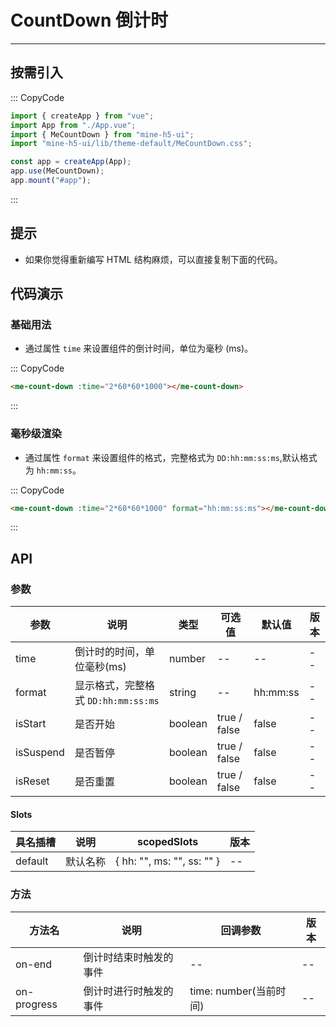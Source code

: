 # CountDown 倒计时

---

## 按需引入

::: CopyCode

```JavaScript
import { createApp } from "vue";
import App from "./App.vue";
import { MeCountDown } from "mine-h5-ui";
import "mine-h5-ui/lib/theme-default/MeCountDown.css";

const app = createApp(App);
app.use(MeCountDown);
app.mount("#app");
```

:::

## 提示

- 如果你觉得重新编写 HTML 结构麻烦，可以直接复制下面的代码。

## 代码演示

### 基础用法

- 通过属性 `time` 来设置组件的倒计时间，单位为毫秒 (ms)。

::: CopyCode

```HTML
<me-count-down :time="2*60*60*1000"></me-count-down>
```

:::

### 毫秒级渲染

- 通过属性 `format` 来设置组件的格式，完整格式为 `DD:hh:mm:ss:ms`,默认格式为 `hh:mm:ss`。

::: CopyCode

```HTML
<me-count-down :time="2*60*60*1000" format="hh:mm:ss:ms"></me-count-down>
```

:::

## API

### 参数

| 参数      | 说明                                | 类型    | 可选值       | 默认值   | 版本 |
| --------- | ----------------------------------- | ------- | ------------ | -------- | ---- |
| time      | 倒计时的时间，单位毫秒(ms)          | number  | --           | --       | --   |
| format    | 显示格式，完整格式 `DD:hh:mm:ss:ms` | string  | --           | hh:mm:ss | --   |
| isStart   | 是否开始                            | boolean | true / false | false    | --   |
| isSuspend | 是否暂停                            | boolean | true / false | false    | --   |
| isReset   | 是否重置                            | boolean | true / false | false    | --   |

#### Slots

| 具名插槽 | 说明     | scopedSlots                | 版本 |
| -------- | -------- | -------------------------- | ---- |
| default  | 默认名称 | { hh: "", ms: "", ss: "" } | --   |

### 方法

| 方法名      | 说明                   | 回调参数               | 版本 |
| ----------- | ---------------------- | ---------------------- | ---- |
| on-end      | 倒计时结束时触发的事件 | --                     | --   |
| on-progress | 倒计时进行时触发的事件 | time: number(当前时间) | --   |
